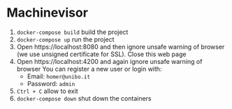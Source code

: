 # Machinevisor

1. `docker-compose build` build the project
2. `docker-compose up` run the project
3. Open https://localhost:8080 and then ignore unsafe warning of browser (we use unsigned certificate for SSL). Close this web page 
4. Open https://localhost:4200 and again ignore unsafe warning of browser 
    You can register a new user or login with:
    * Email: `homer@unibo.it`
    * Password: `admin`
5. `Ctrl + C` allow to exit
6. `docker-compose down` shut down the containers
